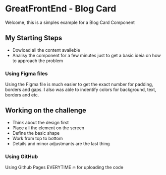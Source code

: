<!-- Use Ctrl/Cmd + Shift + V in VS Code to preview this Markdown file. -->

# GreatFrontEnd - Blog Card

Welcome, this is a simples example for a Blog Card Component

## My Starting Steps

- Dowload all the content availeble
- Analisy the component for a few minutes just to get a basic ideia on how to approach the problem

### Using Figma files

Using the Figma file is much easier to get the exact number for padding, borders and gaps. I also was able to indentify colors for background, text, borders and etc.

## Working on the challenge

- Think about the design first
- Place all the element on the screen
- Define the basic shape
- Work from top to bottom
- Details and minor adjustmants are the last thing

### Using GitHub

Using Github Pages EVERYTIME 🔥 for uploading the code
